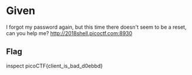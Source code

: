 # Given

I forgot my password again, but this time there doesn't seem to be a reset, can you help me? <http://2018shell.picoctf.com:8930>

## Flag

inspect
picoCTF{client_is_bad_d0ebbd}
